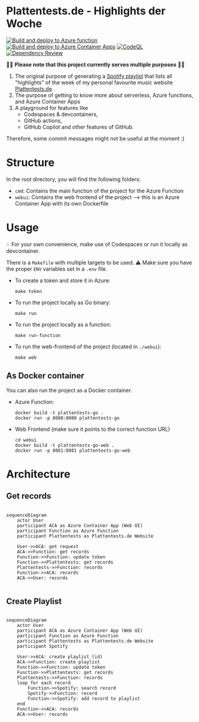 # Plattentests.de - Highlights der Woche

[![Build and deploy to Azure function](https://github.com/jetzlstorfer/plattentests-go/actions/workflows/deploy-functions.yml/badge.svg)](https://github.com/jetzlstorfer/plattentests-go/actions/workflows/deploy-functions.yml)
[![Build and deploy to Azure Container Apps](https://github.com/jetzlstorfer/plattentests-go/actions/workflows/deploy-aca.yml/badge.svg)](https://github.com/jetzlstorfer/plattentests-go/actions/workflows/deploy-aca.yml)
[![CodeQL](https://github.com/jetzlstorfer/plattentests-go/actions/workflows/codeql.yml/badge.svg)](https://github.com/jetzlstorfer/plattentests-go/actions/workflows/codeql.yml)
[![Dependency Review](https://github.com/jetzlstorfer/plattentests-go/actions/workflows/dependency-review.yml/badge.svg)](https://github.com/jetzlstorfer/plattentests-go/actions/workflows/dependency-review.yml)

👩‍💻 **Please note that this project currently serves multiple purposes** 👨‍💻

1. The original purpose of generating a [Spotify playlist](https://open.spotify.com/playlist/2Bc5TRdMTj6OHwt32x5T6Y?si=c7cf976d4d124bef) that lists all "highlights" of the week of my personal favourite music website [Plattentests.de](https://plattentests.de).
1. The purpose of getting to know more about serverless, Azure functions, and Azure Container Apps
1. A playground for features like
   - Codespaces & devcontainers,
   - GitHub actions,
   - GitHub Copilot and other features of GitHub.

Therefore, some commit messages might not be useful at the moment :)

# Structure

In the root directory, you will find the following folders:
- `cmd`: Contains the main function of the project for the Azure Function
- `webui`: Contains the web frontend of the project --> this is an Azure Container App with its own Dockerfile


# Usage


💡 For your own convenience, make use of Codespaces or run it locally as devcontainer.

There is a `Makefile` with multiple targets to be used. 
⚠️ Make sure you have the proper `ENV` variables set in a `.env` file.

- To create a token and store it in Azure:
    ```
    make token
    ```

- To run the project locally as Go binary:
    ```
    make run
    ```

- To run the project locally as a function:
    ```
    make run-function
    ```

- To run the web-frontend of the project (located in `./webui`):
    ```
    make web
    ```


## As Docker container

You can also run the project as a Docker container.

- Azure Function: 
    ```
    docker build -t plattentests-go .
    docker run -p 8080:8080 plattentests-go
    ```
- Web Frontend (make sure it points to the correct function URL)
    ```
    cd webui
    docker build -t plattentests-go-web .
    docker run -p 8081:8081 plattentests-go-web
    ```

# Architecture

## Get records


```mermaid

sequenceDiagram
    actor User
    participant ACA as Azure Container App (Web UI)
    participant Function as Azure Function
    participant Plattentests as Plattentests.de Website

    User->>ACA: get request
    ACA->>Function: get records
    Function->>Function: update token
    Function->>Plattentests: get records
    Plattentests->>Function: records
    Function->>ACA: records
    ACA->>User: records
    
```

## Create Playlist

```mermaid

sequenceDiagram
    actor User
    participant ACA as Azure Container App (Web UI)
    participant Function as Azure Function
    participant Plattentests as Plattentests.de Website
    participant Spotify

    User->>ACA: create playlist (id)
    ACA->>Function: create playlist
    Function->>Function: update token
    Function->>Plattentests: get records
    Plattentests->>Function: records
    loop for each record
        Function->>Spotify: search record
        Spotify->>Function: record
        Function->>Spotify: add record to playlist
    end
    Function->>ACA: records
    ACA->>User: records
    
```
